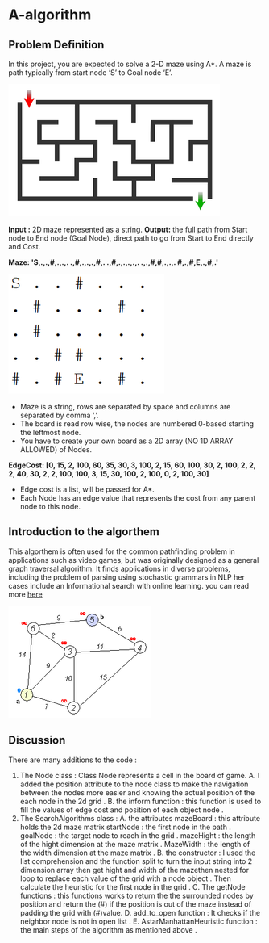 # A-algorithm
## Problem Definition 
In this project, you are expected to solve a 2-D maze using A*. A maze is path
typically from start node ‘S’ to Goal node ‘E’.

![maze1](https://github.com/KEROLIS/A-algorithm-/blob/master/A*/maze1.png)

**Input :** 2D maze represented as a string.
**Output:** the full path from Start node to End node (Goal Node), direct path to go from Start to End directly and Cost.

**Maze: 'S,.,.,#,.,.,. .,#,.,.,.,#,. .,#,.,.,.,.,. .,.,#,#,.,.,.
#,.,#,E,.,#,.'**

![strmaze](https://github.com/KEROLIS/A-algorithm-/blob/master/A*/string%20maze.png)


* Maze is a string, rows are separated by space and columns are separated by comma ‘,’.
* The board is read row wise, the nodes are numbered 0-based starting the leftmost node.
* You have to create your own board as a 2D array (NO 1D ARRAY ALLOWED) of Nodes.

**EdgeCost: [0, 15, 2, 100, 60, 35,
30, 3, 100, 2, 15, 60,
100, 30, 2, 100, 2, 2,
2, 40, 30, 2, 2, 100,
100, 3, 15, 30, 100, 2,
100, 0, 2, 100, 30]**

* Edge cost is a list, will be passed for A*.
* Each Node has an edge value that represents the cost from any parent node to this node.

## Introduction to the algorthem  
This algorthem is often used for the common pathfinding
problem in applications such as video games, but was originally
designed as a general graph traversal algorithm. It finds
applications in diverse problems, including the problem of
parsing using stochastic grammars in NLP her cases include an
Informational search with online learning.
you can read more [here](https://brilliant.org/wiki/a-star-search/)

![A](https://github.com/KEROLIS/A-algorithm-/blob/master/A*/A.gif)

## Discussion

There are many additions to the code :
1. The Node class :
  Class Node represents a cell in the board of game.
A. I added the position attribute to the node class to make the navigation between the nodes more easier and knowing the actual position of the each node in the 2d grid .
B. the inform function :
  this function is used to fill the values of edge cost and position of each object node .
2. The SearchAlgorithms class :
A. the attributes
  mazeBoard : this attribute holds the 2d maze matrix
  startNode : the first node in the path .
  goalNode : the target node to reach in the grid .
  mazeHight : the length of the hight dimension at the maze matrix .
  MazeWidth : the length of the width dimension at the maze matrix .
B. the constructor :
  I used the list comprehension and the function split to turn the input string into 2 dimension array then get hight and width of the mazethen nested for loop to replace each value of the grid with a node object . Then calculate the heuristic for the first node in the grid .
C. The getNode functions :
  this functions works to return the the surrounded nodes by position and return the (#) if the position is out of the maze instead of padding the grid with (#)value.
D. add_to_open function :
  It checks if the neighbor node is not in open list .
  E. AstarManhattanHeuristic function :
  the main steps of the algorithm as mentioned above .
